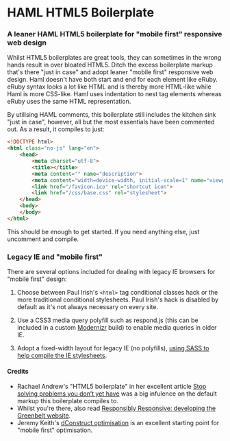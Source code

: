 HAML HTML5 Boilerplate
======================

### A leaner HAML HTML5 boilerplate for "mobile first" responsive web design

Whilst HTML5 boilerplates are great tools, they can sometimes in the wrong hands result in over bloated HTML5. Ditch the excess boilerplate markup that's there "just in case" and adopt leaner "mobile first" responsive web design.
Haml doesn't have both start and end for each element like eRuby. eRuby syntax looks a lot like HTML and is thereby more HTML-like while Haml is more CSS-like. Haml uses indentation to nest tag elements whereas eRuby uses the same HTML representation.

By utilising HAML comments, this boilerplate still includes the kitchen sink "just in case", however, all but the most essentials have been commented out. As a result, it compiles to just:

```html
<!DOCTYPE html>
<html class="no-js" lang="en">
    <head>
        <meta charset="utf-8">
        <title></title>
        <meta content="" name="description">
        <meta content="width=device-width, initial-scale=1" name="viewport">
        <link href="/favicon.ico" rel="shortcut icon">
        <link href="/css/base.css" rel="stylesheet">
    </head>
    <body>
    </body>
</html>
```

This should be enough to get started. If you need anything else, just uncomment and compile.

### Legacy IE and "mobile first"

There are several options included for dealing with legacy IE browsers for "mobile first" design:

1. Choose between Paul Irish's `<html>` tag conditional classes hack or the more traditional conditional stylesheets. Paul Irish's hack is disabled by default as it's not always necessary on every site.

2. Use a CSS3 media query polyfill such as respond.js (this can be included in a custom [Modernizr](http://modernizr.com/) build) to enable media queries in older IE.

3. Adopt a fixed-width layout for legacy IE (no polyfills), [using SASS to help compile the IE stylesheets](http://nicolasgallagher.com/mobile-first-css-sass-and-ie/).

#### Credits

- Rachael Andrew's "HTML5 boilerplate" in her excellent article [Stop solving problems you don’t yet have](http://www.rachelandrew.co.uk/archives/2012/03/21/stop-solving-problems-you-dont-yet-have/) was a big infulence on the default markup this boilerplate compiles to.
- Whilst you're there, also read [Responsibly Responsive: developing the Greenbelt website](http://www.rachelandrew.co.uk/archives/2012/03/16/responsibly-responsive-developing-the-greenbelt-website/).
- Jeremy Keith's [dConstruct optimisation](http://adactio.com/journal/5439/) is an excellent starting point for "mobile first" optimisation.

